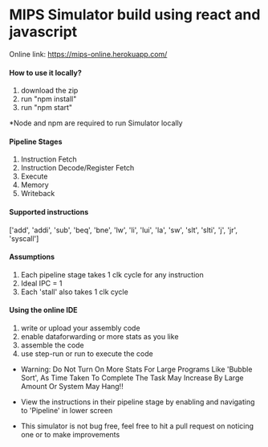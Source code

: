 # MIPS Simulator build using react and javascript

Online link: https://mips-online.herokuapp.com/

#### How to use it locally?
1. download the zip
2. run "npm install"
3. run "npm start"

*Node and npm are required to run Simulator locally

#### Pipeline Stages
1. Instruction Fetch
2. Instruction Decode/Register Fetch
3. Execute
4. Memory
5. Writeback

#### Supported instructions

['add', 'addi', 'sub', 'beq', 'bne', 'lw', 'li', 'lui', 'la', 'sw', 'slt', 'slti', 'j', 'jr', 'syscall']

#### Assumptions
1. Each pipeline stage takes 1 clk cycle for any instruction
2. Ideal IPC = 1
3. Each 'stall' also takes 1 clk cycle

#### Using the online IDE
1. write or upload your assembly code
2. enable dataforwarding or more stats as you like
3. assemble the code
4. use step-run or run to execute the code

* Warning: Do Not Turn On More Stats For Large Programs Like 'Bubble Sort', As Time Taken To Complete The Task May Increase By Large Amount Or System May Hang!!

* View the instructions in their pipeline stage by enabling and navigating to 'Pipeline' in lower screen

* This simulator is not bug free, feel free to hit a pull request on noticing one or to make improvements
